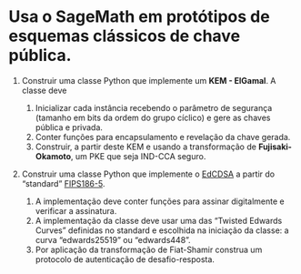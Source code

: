 # Usa o SageMath em protótipos de esquemas clássicos de chave pública.


1. Construir uma classe Python que implemente um **KEM - ElGamal**. A classe deve
    1. Inicializar cada instância recebendo  o parâmetro de segurança (tamanho em bits da ordem do grupo cíclico) e gere as chaves pública e privada.
    2. Conter funções para encapsulamento e revelação da chave gerada.
    3. Construir,  a partir deste KEM e usando a transformação de **Fujisaki-Okamoto**, um PKE que seja IND-CCA seguro.
    
2. Construir uma classe Python que implemente o  [EdCDSA](https://www.dropbox.com/sh/2v55nnx1veosvhq/AACuh5CNZtuDVcU9FuW7m4eOa?dl=0) a partir do “standard” [FIPS186-5](https://csrc.nist.gov/pubs/fips/186-5/ipd).
    1. A implementação deve conter funções para assinar digitalmente e verificar a assinatura.
    2. A implementação da classe deve usar  uma das “Twisted Edwards Curves” definidas no standard e escolhida  na iniciação da classe: a curva  “edwards25519” ou “edwards448”.
    3. Por aplicação da transformação de Fiat-Shamir construa um protocolo de autenticação de desafio-resposta.
